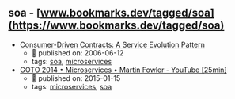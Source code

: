 soa - [www.bookmarks.dev/tagged/soa](https://www.bookmarks.dev/tagged/soa)
---
* [Consumer-Driven Contracts: A Service Evolution Pattern](https://martinfowler.com/articles/consumerDrivenContracts.html)
    * :calendar: published on: 2006-06-12
    * tags: [soa](../tagged/soa.md), [microservices](../tagged/microservices.md)
* [GOTO 2014 • Microservices • Martin Fowler - YouTube [25min]](https://www.youtube.com/watch?v=wgdBVIX9ifA&t=1s)
    * :calendar: published on: 2015-01-15
    * tags: [microservices](../tagged/microservices.md), [soa](../tagged/soa.md)
